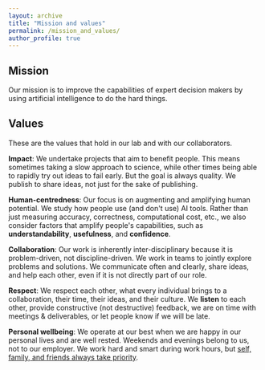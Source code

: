```yaml
---
layout: archive
title: "Mission and values"
permalink: /mission_and_values/
author_profile: true
---
```


## Mission

Our mission is to improve the capabilities of expert decision makers by using artificial intelligence to do the hard things.


## Values

These are the values that hold in our lab and with our collaborators.

**Impact**: We undertake projects that aim to benefit people. This means sometimes taking a slow approach to science, while other times being able to rapidly try out ideas to fail early. But the goal is always quality. We publish to share ideas, not just for the sake of publishing.

**Human-centredness**: Our focus is on augmenting and amplifying human potential. We study how people use (and don't use) AI tools. Rather than just measuring accuracy, correctness, computational cost, etc., we also consider factors that amplify people's capabilities, such as **understandability**, **usefulness**, and **confidence**. 

**Collaboration**: Our work is inherently inter-disciplinary because it is problem-driven, not discipline-driven. We work in teams to jointly explore problems and solutions. We communicate often and clearly, share ideas, and help each other, even if it is not directly part of our role.

**Respect**: We respect each other, what every individual brings to a collaboration, their time, their ideas, and their culture. We **listen** to each other, provide constructive (not destructive) feedback, we are on time with meetings & deliverables, or let people know if we will be late.

**Personal wellbeing**: We operate at our best when we are happy in our personal lives and are well rested. Weekends and evenings belong to us, not to our employer. We work hard and smart during work hours, but [self, family, and friends always take priority](/wl_balance/).
